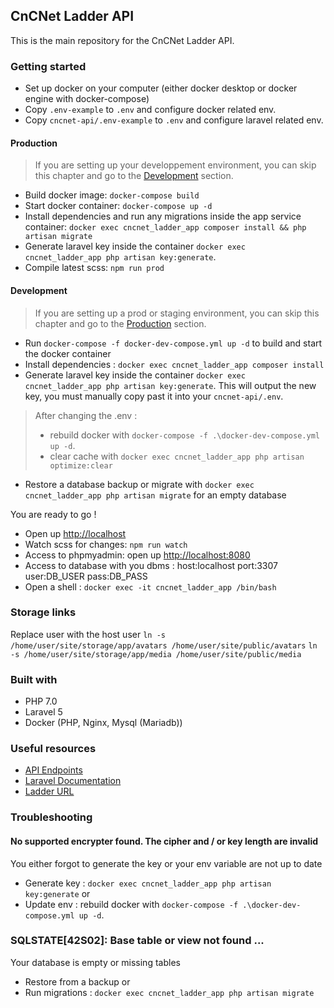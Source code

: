 ## CnCNet Ladder API
This is the main repository for the CnCNet Ladder API.

### Getting started
- Set up docker on your computer (either docker desktop or docker engine with docker-compose)
- Copy `.env-example` to `.env` and configure docker related env.  
- Copy `cncnet-api/.env-example` to `.env` and configure laravel related env.

#### Production

> If you are setting up your developpement environment, you can skip this chapter and go to the [Development](#Development) section.

- Build docker image: `docker-compose build`
- Start docker container: `docker-compose up -d`
- Install dependencies and run any migrations inside the app service container: `docker exec cncnet_ladder_app composer install && php artisan migrate`
- Generate laravel key inside the container `docker exec cncnet_ladder_app php artisan key:generate`.
- Compile latest scss: `npm run prod`

#### Development

> If you are setting up a prod or staging environment, you can skip this chapter and go to the [Production](#Production) section.

- Run `docker-compose -f docker-dev-compose.yml up -d` to build and start the docker container
- Install dependencies : `docker exec cncnet_ladder_app composer install`
- Generate laravel key inside the container `docker exec cncnet_ladder_app php artisan key:generate`. This will output the new key, you must manually copy past it into your `cncnet-api/.env`.

> After changing the .env : 
> - rebuild docker with `docker-compose -f .\docker-dev-compose.yml up -d`.
> - clear cache with `docker exec cncnet_ladder_app php artisan optimize:clear`

- Restore a database backup or migrate with `docker exec cncnet_ladder_app php artisan migrate` for an empty database

You are ready to go !

- Open up [http://localhost](http://localhost)
- Watch scss for changes: `npm run watch`
- Access to phpmyadmin: open up [http://localhost:8080](http://localhost:8080)
- Access to database with you dbms : host:localhost port:3307 user:DB_USER pass:DB_PASS
- Open a shell : `docker exec -it cncnet_ladder_app /bin/bash`

### Storage links
Replace user with the host user
`ln -s /home/user/site/storage/app/avatars /home/user/site/public/avatars`
`ln -s /home/user/site/storage/app/media /home/user/site/public/media`

### Built with
- PHP 7.0
- Laravel 5
- Docker (PHP, Nginx, Mysql (Mariadb))

### Useful resources
- [API Endpoints](./API.md)
- [Laravel Documentation](https://laravel.com/docs)
- [Ladder URL](https://ladder.cncnet.org)

### Troubleshooting

#### No supported encrypter found. The cipher and / or key length are invalid

You either forgot to generate the key or your env variable are not up to date

- Generate key : `docker exec cncnet_ladder_app php artisan key:generate`
or
- Update env : rebuild docker with `docker-compose -f .\docker-dev-compose.yml up -d`.

### SQLSTATE[42S02]: Base table or view not found ...

Your database is empty or missing tables

- Restore from a backup
or
- Run migrations : `docker exec cncnet_ladder_app php artisan migrate`